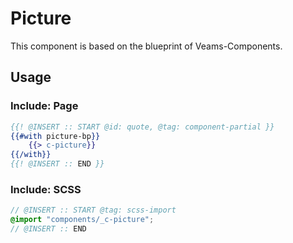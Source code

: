 # Picture

This component is based on the blueprint of Veams-Components.

## Usage

### Include: Page

``` hbs
{{! @INSERT :: START @id: quote, @tag: component-partial }}
{{#with picture-bp}}
	{{> c-picture}}
{{/with}}
{{! @INSERT :: END }}
```

### Include: SCSS

``` scss
// @INSERT :: START @tag: scss-import 
@import "components/_c-picture";
// @INSERT :: END
```
